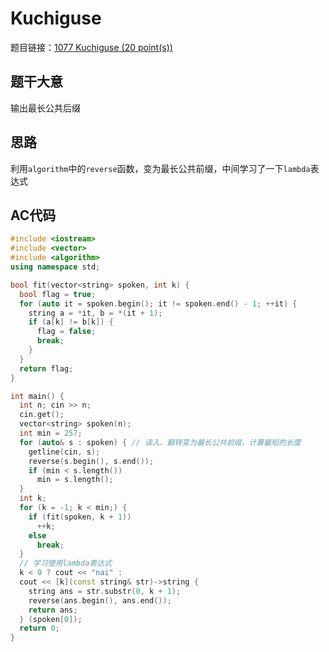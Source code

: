 # Kuchiguse

题目链接：[1077 Kuchiguse (20 point(s))](https://pintia.cn/problem-sets/994805342720868352/problems/994805390896644096)

## 题干大意

输出最长公共后缀

## 思路

利用`algorithm`中的`reverse`函数，变为最长公共前缀，中间学习了一下`lambda`表达式

## AC代码

```cpp linenums="1"
#include <iostream>
#include <vector>
#include <algorithm>
using namespace std;

bool fit(vector<string> spoken, int k) {
  bool flag = true;
  for (auto it = spoken.begin(); it != spoken.end() - 1; ++it) {
    string a = *it, b = *(it + 1);
    if (a[k] != b[k]) {
      flag = false;
      break;
    }
  }
  return flag;
}

int main() {
  int n; cin >> n;
  cin.get();
  vector<string> spoken(n);
  int min = 257;
  for (auto& s : spoken) { // 读入、翻转变为最长公共前缀，计算最短的长度
    getline(cin, s);
    reverse(s.begin(), s.end());
    if (min < s.length())
      min = s.length();
  }
  int k;
  for (k = -1; k < min;) {
    if (fit(spoken, k + 1))
      ++k;
    else
      break;
  }
  // 学习使用lambda表达式
  k < 0 ? cout << "nai" : 
  cout << [k](const string& str)->string { 
    string ans = str.substr(0, k + 1); 
    reverse(ans.begin(), ans.end()); 
    return ans; 
  } (spoken[0]);
  return 0;
}
```

